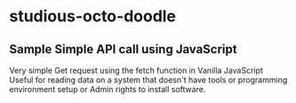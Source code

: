 # studious-octo-doodle
## Sample Simple API call using JavaScript
Very simple Get request using the fetch function in Vanilla JavaScript\
Useful for reading data on a system that doesn't have tools or programming environment setup
or Admin rights to install software.
